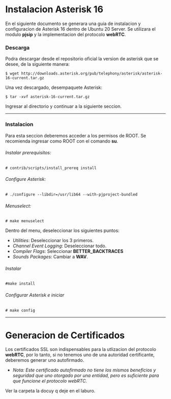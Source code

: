 # Instalacion Asterisk 16

En el siguiente documento se generara una guia de instalacion y configuracion de Asterisk 16 dentro de Ubuntu 20 Server. Se utilizara el modulo **pjsip** y la implementacion del protocolo **webRTC**. 

### Descarga

Podra descargar desde el repositorio oficial la version de asterisk que se desee, de la siguiente manera:

```
$ wget http://downloads.asterisk.org/pub/telephony/asterisk/asterisk-16-current.tar.gz
```

Una vez descargado, desempaquete Asterisk:
```
$ tar -xvf asterisk-16-current.tar.gz
```
Ingresar al directorio y continuar a la siguiente seccion.

---

### Instalacion

Para esta seccion deberemos acceder a los permisos de ROOT. Se recomienda ingresar como ROOT con el comando **su**.

###### Instalar prerequisitos:
```
# contrib/scripts/install_prereq install
```
###### Configure Asterisk:

```
# ./configure --libdir=/usr/lib64 --with-pjproject-bundled
```
###### Menuselect:

```
# make menuselect
```
Dentro del menu, deseleccionar los siguientes puntos:

- *Utilities*: Deseleccionar los 3 primeros.
- *Channel Event Logging*: Deseleccionar todo.
- *Compiler Flags*: Seleccionar **BETTER_BACKTRACES**
- *Sounds Packages*: Cambiar a **WAV**.

###### Instalar

```
#make install
```

###### Configurar Asterisk e iniciar
```
# make config
```

--- 

# Generacion de Certificados

Los certificados SSL son indispensables para la utlizacion del protocolo **webRTC**, por lo tanto, si no tenemos uno de una autoridad certificante, deberemos generar uno autofirmado.
- *Nota: Este certificado autofirmado no tiene los mismos beneficios y seguridad que uno otorgado por una entidad, pero es suficiente para que funcione el protocolo webRTC.*

Ver la carpeta la docuy q deje en el laburo.